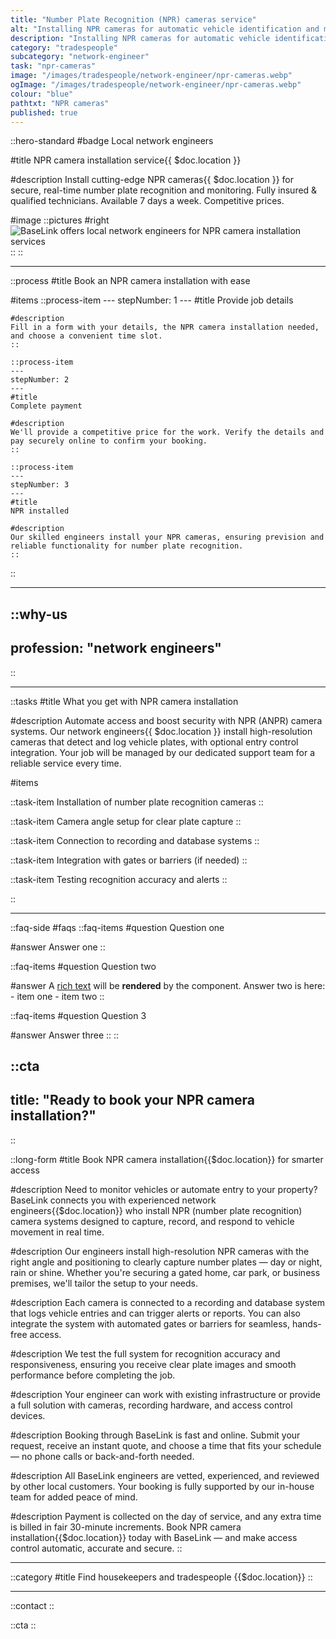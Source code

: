 ```yaml
---
title: "Number Plate Recognition (NPR) cameras service"
alt: "Installing NPR cameras for automatic vehicle identification and monitoring"
description: "Installing NPR cameras for automatic vehicle identification and monitoring"
category: "tradespeople"
subcategory: "network-engineer"
task: "npr-cameras"
image: "/images/tradespeople/network-engineer/npr-cameras.webp"
ogImage: "/images/tradespeople/network-engineer/npr-cameras.webp"
colour: "blue"
pathtxt: "NPR cameras"
published: true
---
```


::hero-standard
#badge
Local network engineers

#title
NPR camera installation service{{ $doc.location }}

#description
Install cutting-edge NPR cameras{{ $doc.location }} for secure, real-time number plate recognition and monitoring. Fully insured & qualified technicians. Available 7 days a week. Competitive prices.

#image
    ::pictures
    #right
    ![BaseLink offers local network engineers for NPR camera installation services](/images/tradespeople/network-engineer/npr-cameras.webp)
    ::
::

---

::process
#title
Book an NPR camera installation with ease

#items
    ::process-item
    ---
    stepNumber: 1
    ---
    #title
    Provide job details

    #description
    Fill in a form with your details, the NPR camera installation needed, and choose a convenient time slot.
    ::
    
    ::process-item
    ---
    stepNumber: 2
    ---
    #title
    Complete payment

    #description
    We'll provide a competitive price for the work. Verify the details and pay securely online to confirm your booking.
    ::

    ::process-item
    ---
    stepNumber: 3
    ---
    #title
    NPR installed

    #description
    Our skilled engineers install your NPR cameras, ensuring prevision and reliable functionality for number plate recognition.
    ::
::

---

::why-us
---
profession: "network engineers"
---
::

---

::tasks
#title
What you get with NPR camera installation

#description
Automate access and boost security with NPR (ANPR) camera systems. Our network engineers{{ $doc.location }} install high-resolution cameras that detect and log vehicle plates, with optional entry control integration. Your job will be managed by our dedicated support team for a reliable service every time.

#items

  ::task-item
  Installation of number plate recognition cameras
  ::

  ::task-item
  Camera angle setup for clear plate capture
  ::

  ::task-item
  Connection to recording and database systems
  ::

  ::task-item
  Integration with gates or barriers (if needed)
  ::
  
  ::task-item
  Testing recognition accuracy and alerts
  ::

::

---

::faq-side
#faqs
  ::faq-items
  #question
  Question one

  #answer
  Answer one
  ::

  ::faq-items
  #question
  Question two

  #answer
  A [rich text](/services/commercial-cleaning) will be **rendered** by the component.
  Answer two is here:
    - item one
    - item two
  ::

  ::faq-items
  #question
  Question 3

  #answer
  Answer three
  ::
::

::cta
---
title: "Ready to book your NPR camera installation?"
---
::

::long-form
#title
Book NPR camera installation{{$doc.location}} for smarter access

#description
Need to monitor vehicles or automate entry to your property? BaseLink connects you with experienced network engineers{{$doc.location}} who install NPR (number plate recognition) camera systems designed to capture, record, and respond to vehicle movement in real time.

#description
Our engineers install high-resolution NPR cameras with the right angle and positioning to clearly capture number plates — day or night, rain or shine. Whether you're securing a gated home, car park, or business premises, we'll tailor the setup to your needs.

#description
Each camera is connected to a recording and database system that logs vehicle entries and can trigger alerts or reports. You can also integrate the system with automated gates or barriers for seamless, hands-free access.

#description
We test the full system for recognition accuracy and responsiveness, ensuring you receive clear plate images and smooth performance before completing the job.

#description
Your engineer can work with existing infrastructure or provide a full solution with cameras, recording hardware, and access control devices.

#description
Booking through BaseLink is fast and online. Submit your request, receive an instant quote, and choose a time that fits your schedule — no phone calls or back-and-forth needed.

#description
All BaseLink engineers are vetted, experienced, and reviewed by other local customers. Your booking is fully supported by our in-house team for added peace of mind.

#description
Payment is collected on the day of service, and any extra time is billed in fair 30-minute increments. Book NPR camera installation{{$doc.location}} today with BaseLink — and make access control automatic, accurate and secure.
::

---

::category
#title
Find housekeepers and tradespeople {{$doc.location}}
::

---

::contact
::

::cta
::